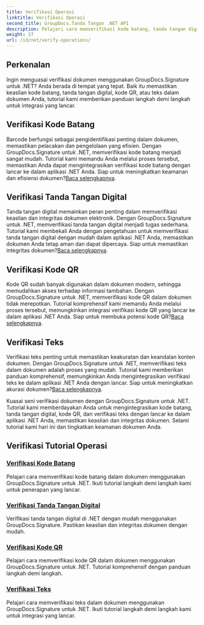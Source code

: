 ```yaml
---
title: Verifikasi Operasi
linktitle: Verifikasi Operasi
second_title: GroupDocs.Tanda Tangan .NET API
description: Pelajari cara memverifikasi kode batang, tanda tangan digital, kode QR, dan teks dalam dokumen menggunakan GroupDocs.Signature .NET. Tutorial langkah demi langkah untuk integrasi yang lancar.
weight: 27
url: /id/net/verify-operations/
---
```

## Perkenalan

Ingin menguasai verifikasi dokumen menggunakan GroupDocs.Signature untuk .NET? Anda berada di tempat yang tepat. Baik itu memastikan keaslian kode batang, tanda tangan digital, kode QR, atau teks dalam dokumen Anda, tutorial kami memberikan panduan langkah demi langkah untuk integrasi yang lancar.

## Verifikasi Kode Batang
 Barcode berfungsi sebagai pengidentifikasi penting dalam dokumen, memastikan pelacakan dan pengelolaan yang efisien. Dengan GroupDocs.Signature untuk .NET, memverifikasi kode batang menjadi sangat mudah. Tutorial kami memandu Anda melalui proses tersebut, memastikan Anda dapat mengintegrasikan verifikasi kode batang dengan lancar ke dalam aplikasi .NET Anda. Siap untuk meningkatkan keamanan dan efisiensi dokumen?[Baca selengkapnya](./verify-barcode/).

## Verifikasi Tanda Tangan Digital
Tanda tangan digital memainkan peran penting dalam memverifikasi keaslian dan integritas dokumen elektronik. Dengan GroupDocs.Signature untuk .NET, memverifikasi tanda tangan digital menjadi tugas sederhana. Tutorial kami membekali Anda dengan pengetahuan untuk memverifikasi tanda tangan digital dengan mudah dalam aplikasi .NET Anda, memastikan dokumen Anda tetap aman dan dapat dipercaya. Siap untuk memastikan integritas dokumen?[Baca selengkapnya](./verify-digital/).

## Verifikasi Kode QR
 Kode QR sudah banyak digunakan dalam dokumen modern, sehingga memudahkan akses terhadap informasi tambahan. Dengan GroupDocs.Signature untuk .NET, memverifikasi kode QR dalam dokumen tidak merepotkan. Tutorial komprehensif kami memandu Anda melalui proses tersebut, memungkinkan integrasi verifikasi kode QR yang lancar ke dalam aplikasi .NET Anda. Siap untuk membuka potensi kode QR?[Baca selengkapnya](./verify-qr-code/).

## Verifikasi Teks
Verifikasi teks penting untuk memastikan keakuratan dan keandalan konten dokumen. Dengan GroupDocs.Signature untuk .NET, memverifikasi teks dalam dokumen adalah proses yang mudah. Tutorial kami memberikan panduan komprehensif, memungkinkan Anda mengintegrasikan verifikasi teks ke dalam aplikasi .NET Anda dengan lancar. Siap untuk meningkatkan akurasi dokumen?[Baca selengkapnya](./verify-text/).

Kuasai seni verifikasi dokumen dengan GroupDocs.Signature untuk .NET. Tutorial kami memberdayakan Anda untuk mengintegrasikan kode batang, tanda tangan digital, kode QR, dan verifikasi teks dengan lancar ke dalam aplikasi .NET Anda, memastikan keaslian dan integritas dokumen. Selami tutorial kami hari ini dan tingkatkan keamanan dokumen Anda.
## Verifikasi Tutorial Operasi
### [Verifikasi Kode Batang](./verify-barcode/)
Pelajari cara memverifikasi kode batang dalam dokumen menggunakan GroupDocs.Signature untuk .NET. Ikuti tutorial langkah demi langkah kami untuk penerapan yang lancar.
### [Verifikasi Tanda Tangan Digital](./verify-digital/)
Verifikasi tanda tangan digital di .NET dengan mudah menggunakan GroupDocs.Signature. Pastikan keaslian dan integritas dokumen dengan mudah.
### [Verifikasi Kode QR](./verify-qr-code/)
Pelajari cara memverifikasi kode QR dalam dokumen menggunakan GroupDocs.Signature untuk .NET. Tutorial komprehensif dengan panduan langkah demi langkah.
### [Verifikasi Teks](./verify-text/)
Pelajari cara memverifikasi teks dalam dokumen menggunakan GroupDocs.Signature untuk .NET. Ikuti tutorial langkah demi langkah kami untuk integrasi yang lancar.